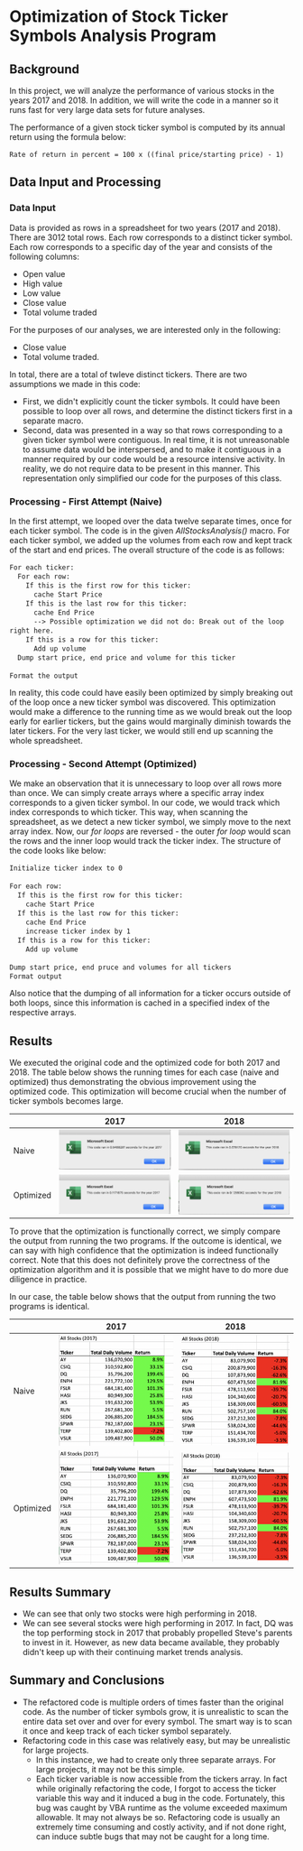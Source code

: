 # Optimization of Stock Ticker Symbols Analysis Program

## Background

In this project, we will analyze the performance of various stocks in the years 2017 and 2018. In addition, we will write the code in a manner so it runs fast for very large data sets for future analyses.

The performance of a given stock ticker symbol is computed by its annual return using the formula below:

```
Rate of return in percent = 100 x ((final price/starting price) - 1)
```

## Data Input and Processing

### Data Input

Data is provided as rows in a spreadsheet for two years (2017 and 2018). There are 3012 total rows. Each row corresponds to a distinct ticker symbol. Each row corresponds to a specific day of the year and consists of the following columns:

* Open value
* High value
* Low value
* Close value
* Total volume traded

For the purposes of our analyses, we are interested only in the following:

* Close value
* Total volume traded.

In total, there are a total of twleve distinct tickers. There are two assumptions we made in this code:

* First, we didn't explicitly count the ticker symbols. It could have been possible to loop over all rows, and determine the distinct tickers first in a separate macro.
* Second, data was presented in a way so that rows corresponding to a given ticker symbol were contiguous. In real time, it is not unreasonable to assume data would be interspersed, and to make it contiguous in a manner required by our code would be a resource intensive activity. In reality, we do not require data to be present in this manner. This representation only simplified our code for the purposes of this class.

### Processing - First Attempt (Naive)

In the first attempt, we looped over the data twelve separate times, once for each ticker symbol. The code is in the given *AllStocksAnalysis()* macro. For each ticker symbol, we added up the volumes from each row and kept track of the start and end prices. The overall structure of the code is as follows:

```
For each ticker:
  For each row:
    If this is the first row for this ticker:
      cache Start Price
    If this is the last row for this ticker:
      cache End Price
      --> Possible optimization we did not do: Break out of the loop right here.
    If this is a row for this ticker:
      Add up volume
  Dump start price, end price and volume for this ticker
 
Format the output
```

In reality, this code could have easily been optimized by simply breaking out of the loop once a new ticker symbol was discovered. This optimization would make a difference to the running time as we would break out the loop early for earlier tickers, but the gains would marginally diminish towards the later tickers. For the very last ticker, we would still end up scanning the whole spreadsheet.

### Processing - Second Attempt (Optimized)

We make an observation that it is unnecessary to loop over all rows more than once. We can simply create arrays where a specific array index corresponds to a given ticker symbol. In our code, we would track which index corresponds to which ticker. This way, when scanning the spreadsheet, as we detect a new ticker symbol, we simply move to the next array index. Now, our *for loops* are reversed - the outer *for loop* would scan the rows and the inner loop would track the ticker index. The structure of the code looks like below:

```
Initialize ticker index to 0

For each row:
  If this is the first row for this ticker:
    cache Start Price
  If this is the last row for this ticker:
    cache End Price
    increase ticker index by 1
  If this is a row for this ticker:
    Add up volume
   
Dump start price, end pruce and volumes for all tickers
Format output
```

Also notice that the dumping of all information for a ticker occurs outside of both loops, since this information is cached in a specified index of the respective arrays.

## Results

We executed the original code and the optimized code for both 2017 and 2018. The table below shows the running times for each case (naive and optimized) thus demonstrating the obvious improvement using the optimized code. This optimization will become crucial when the number of ticker symbols becomes large.

|       | 2017 | 2018 | 
| ----- | ---- |------|
| Naive | ![image_name](Resources/VBA_Original_2017.png) | ![image_name](Resources/VBA_Original_2018.png) |
| Optimized | ![image_name](Resources/VBA_Challenge_2017.png) | ![image_name](Resources/VBA_Challenge_2018.png) |

To prove that the optimization is functionally correct, we simply compare the output from running the two programs. If the outcome is identical, we can say with high confidence that the optimization is indeed functionally correct. Note that this does not definitely prove the correctness of the optimization algorithm and it is possible that we might have to do more due diligence in practice.

In our case, the table below shows that the output from running the two programs is identical.

|       | 2017 | 2018 | 
| ----- | ---- |------|
| Naive | ![image_name](Resources/VBA_Original_Output_2017.png) | ![image_name](Resources/VBA_Original_Output_2018.png) |
| Optimized | ![image_name](Resources/VBA_Challenge_Output_2017.png) | ![image_name](Resources/VBA_Challenge_Output_2018.png) |


## Results Summary

* We can see that only two stocks were high performing in 2018.
* We can see several stocks were high performing in 2017. In fact, DQ was the top performing stock in 2017 that probably propelled Steve's parents to invest in it. However, as new data became available, they probably didn't keep up with their continuing market trends analysis.

## Summary and Conclusions

* The refactored code is multiple orders of times faster than the original code. As the number of ticker symbols grow, it is unrealistic to scan the entire data set over and over for every symbol. The smart way is to scan it once and keep track of each ticker symbol separately.
* Refactoring code in this case was relatively easy, but may be unrealistic for large projects.
  * In this instance, we had to create only three separate arrays. For large projects, it may not be this simple.
  * Each ticker variable is now accessible from the tickers array. In fact while originally refactoring the code, I forgot to access the ticker variable this way and it induced a bug in the code. Fortunately, this bug was caught by VBA runtime as the volume exceeded maximum allowable. It may not always be so. Refactoring code is usually an extremely time consuming and costly activity, and if not done right, can induce subtle bugs that may not be caught for a long time.
